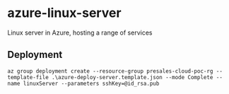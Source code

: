# azure-linux-server
Linux server in Azure, hosting a range of services


## Deployment

```
az group deployment create --resource-group presales-cloud-poc-rg --template-file .\azure-deploy-server.template.json --mode Complete --name linuxServer --parameters sshKey=@id_rsa.pub
```